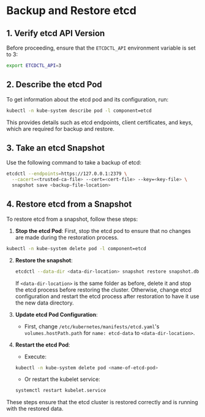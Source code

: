 # Backup and Restore etcd

## 1. Verify etcd API Version

Before proceeding, ensure that the `ETCDCTL_API` environment variable is set to 3:

```bash
export ETCDCTL_API=3
```

## 2. Describe the etcd Pod

To get information about the etcd pod and its configuration, run:

```bash
kubectl -n kube-system describe pod -l component=etcd
```

This provides details such as etcd endpoints, client certificates, and keys, which are required for backup and restore.

## 3. Take an etcd Snapshot

Use the following command to take a backup of etcd:

```bash
etcdctl --endpoints=https://127.0.0.1:2379 \
  --cacert=<trusted-ca-file> --cert=<cert-file> --key=<key-file> \
  snapshot save <backup-file-location>
```
## 4. Restore etcd from a Snapshot

To restore etcd from a snapshot, follow these steps:

1. **Stop the etcd Pod**: First, stop the etcd pod to ensure that no changes are made during the restoration process.

```bash
kubectl -n kube-system delete pod -l component=etcd
```

2. **Restore the snapshot**:
    ```sh
    etcdctl --data-dir <data-dir-location> snapshot restore snapshot.db
    ```

    If `<data-dir-location>` is the same folder as before, delete it and stop the etcd process before restoring the cluster. Otherwise, change etcd configuration and restart the etcd process after restoration to have it use the new data directory.

3. **Update etcd Pod Configuration**:
    - First, change `/etc/kubernetes/manifests/etcd.yaml`'s `volumes.hostPath.path` for `name: etcd-data` to `<data-dir-location>`.

4. **Restart the etcd Pod**:
    - Execute:
    ```sh
    kubectl -n kube-system delete pod <name-of-etcd-pod>
    ```
    - Or restart the kubelet service:
    ```sh
    systemctl restart kubelet.service
    ```
These steps ensure that the etcd cluster is restored correctly and is running with the restored data.